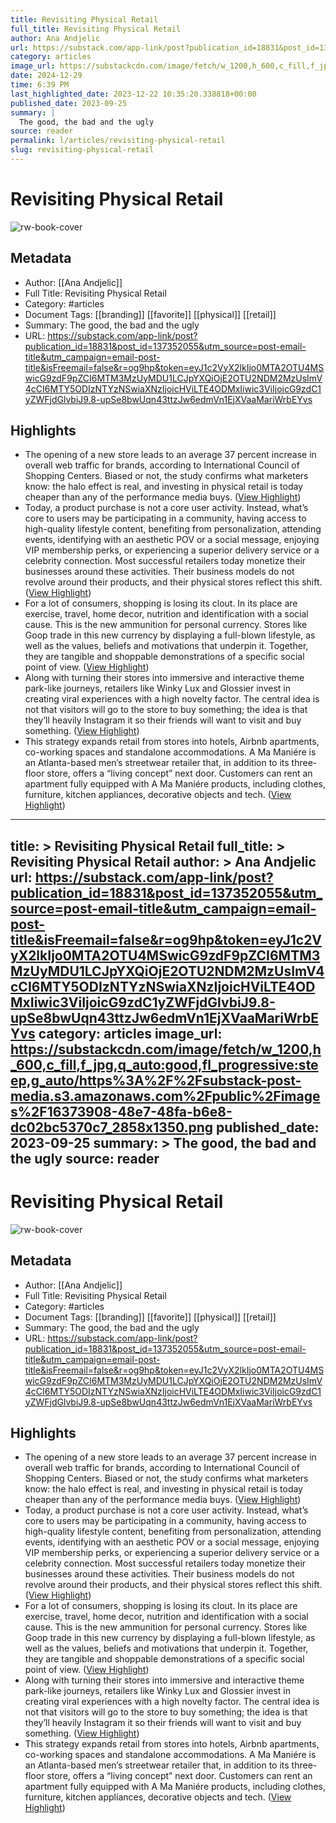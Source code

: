 ```yaml
---
title: Revisiting Physical Retail
full_title: Revisiting Physical Retail
author: Ana Andjelic
url: https://substack.com/app-link/post?publication_id=18831&post_id=137352055&utm_source=post-email-title&utm_campaign=email-post-title&isFreemail=false&r=og9hp&token=eyJ1c2VyX2lkIjo0MTA2OTU4MSwicG9zdF9pZCI6MTM3MzUyMDU1LCJpYXQiOjE2OTU2NDM2MzUsImV4cCI6MTY5ODIzNTYzNSwiaXNzIjoicHViLTE4ODMxIiwic3ViIjoicG9zdC1yZWFjdGlvbiJ9.8-upSe8bwUqn43ttzJw6edmVn1EjXVaaMariWrbEYvs
category: articles
image_url: https://substackcdn.com/image/fetch/w_1200,h_600,c_fill,f_jpg,q_auto:good,fl_progressive:steep,g_auto/https%3A%2F%2Fsubstack-post-media.s3.amazonaws.com%2Fpublic%2Fimages%2F16373908-48e7-48fa-b6e8-dc02bc5370c7_2858x1350.png
date: 2024-12-29
time: 6:39 PM
last_highlighted_date: 2023-12-22 10:35:20.338818+00:00
published_date: 2023-09-25
summary: |
  The good, the bad and the ugly
source: reader
permalink: l/articles/revisiting-physical-retail
slug: revisiting-physical-retail
---
```

# Revisiting Physical Retail

![rw-book-cover](https://substackcdn.com/image/fetch/w_1200,h_600,c_fill,f_jpg,q_auto:good,fl_progressive:steep,g_auto/https%3A%2F%2Fsubstack-post-media.s3.amazonaws.com%2Fpublic%2Fimages%2F16373908-48e7-48fa-b6e8-dc02bc5370c7_2858x1350.png)

## Metadata
- Author: [[Ana Andjelic]]
- Full Title: Revisiting Physical Retail
- Category: #articles
- Document Tags: [[branding]] [[favorite]] [[physical]] [[retail]] 
- Summary: The good, the bad and the ugly
- URL: https://substack.com/app-link/post?publication_id=18831&post_id=137352055&utm_source=post-email-title&utm_campaign=email-post-title&isFreemail=false&r=og9hp&token=eyJ1c2VyX2lkIjo0MTA2OTU4MSwicG9zdF9pZCI6MTM3MzUyMDU1LCJpYXQiOjE2OTU2NDM2MzUsImV4cCI6MTY5ODIzNTYzNSwiaXNzIjoicHViLTE4ODMxIiwic3ViIjoicG9zdC1yZWFjdGlvbiJ9.8-upSe8bwUqn43ttzJw6edmVn1EjXVaaMariWrbEYvs

## Highlights
- The opening of a new store leads to an average 37 percent increase in overall web traffic for brands, according to International Council of Shopping Centers. Biased or not, the study confirms what marketers know: the halo effect is real, and investing in physical retail is today cheaper than any of the performance media buys.
  [](https://substackcdn.com/image/fetch/f_auto,q_auto:good,fl_progressive:steep/https%3A%2F%2Fsubstack-post-media.s3.amazonaws.com%2Fpublic%2Fimages%2F10d02ca5-a17d-4a40-bfbb-4c43c120b135_1344x1198.png) ([View Highlight](https://read.readwise.io/read/01hj8h55qv4p9r7yk56ffamcwz))
- Today, a product purchase is not a core user activity. Instead, what’s core to users may be participating in a community, having access to high-quality lifestyle content, benefiting from personalization, attending events, identifying with an aesthetic POV or a social message, enjoying VIP membership perks, or experiencing a superior delivery service or a celebrity connection. Most successful retailers today monetize their businesses around these activities. Their business models do not revolve around their products, and their physical stores reflect this shift. ([View Highlight](https://read.readwise.io/read/01hj8h6761bhwhw0dmbwccvb4b))
- For a lot of consumers, shopping is losing its clout. In its place are exercise, travel, home decor, nutrition and identification with a social cause. This is the new ammunition for personal currency. Stores like Goop trade in this new currency by displaying a full-blown lifestyle, as well as the values, beliefs and motivations that underpin it. Together, they are tangible and shoppable demonstrations of a specific social point of view. ([View Highlight](https://read.readwise.io/read/01hj8hbz87ww0da5yye8mxq5ev))
- Along with turning their stores into immersive and interactive theme park-like journeys, retailers like Winky Lux and Glossier invest in creating viral experiences with a high novelty factor. The central idea is not that visitors will go to the store to buy something; the idea is that they’ll heavily Instagram it so their friends will want to visit and buy something. ([View Highlight](https://read.readwise.io/read/01hj8hfbymgb9ktwdcwgmjs0bg))
- This strategy expands retail from stores into hotels, Airbnb apartments, co-working spaces and standalone accommodations. A Ma Maniére is an Atlanta-based men’s streetwear retailer that, in addition to its three-floor store, offers a “living concept” next door. Customers can rent an apartment fully equipped with A Ma Maniére products, including clothes, furniture, kitchen appliances, decorative objects and tech.
  [](https://substackcdn.com/image/fetch/f_auto,q_auto:good,fl_progressive:steep/https%3A%2F%2Fsubstack-post-media.s3.amazonaws.com%2Fpublic%2Fimages%2Fbfbf78d6-1e23-4ff7-8257-6b959c6c6d1c_1350x1200.png) ([View Highlight](https://read.readwise.io/read/01hj8hg1j8whzj6wj81e20b93k))


---
title: >
  Revisiting Physical Retail
full_title: >
  Revisiting Physical Retail
author: >
  Ana Andjelic
url: https://substack.com/app-link/post?publication_id=18831&post_id=137352055&utm_source=post-email-title&utm_campaign=email-post-title&isFreemail=false&r=og9hp&token=eyJ1c2VyX2lkIjo0MTA2OTU4MSwicG9zdF9pZCI6MTM3MzUyMDU1LCJpYXQiOjE2OTU2NDM2MzUsImV4cCI6MTY5ODIzNTYzNSwiaXNzIjoicHViLTE4ODMxIiwic3ViIjoicG9zdC1yZWFjdGlvbiJ9.8-upSe8bwUqn43ttzJw6edmVn1EjXVaaMariWrbEYvs
category: articles
image_url: https://substackcdn.com/image/fetch/w_1200,h_600,c_fill,f_jpg,q_auto:good,fl_progressive:steep,g_auto/https%3A%2F%2Fsubstack-post-media.s3.amazonaws.com%2Fpublic%2Fimages%2F16373908-48e7-48fa-b6e8-dc02bc5370c7_2858x1350.png
published_date: 2023-09-25
summary: >
  The good, the bad and the ugly
source: reader
---
# Revisiting Physical Retail

![rw-book-cover](https://substackcdn.com/image/fetch/w_1200,h_600,c_fill,f_jpg,q_auto:good,fl_progressive:steep,g_auto/https%3A%2F%2Fsubstack-post-media.s3.amazonaws.com%2Fpublic%2Fimages%2F16373908-48e7-48fa-b6e8-dc02bc5370c7_2858x1350.png)

## Metadata
- Author: [[Ana Andjelic]]
- Full Title: Revisiting Physical Retail
- Category: #articles
- Document Tags: [[branding]] [[favorite]] [[physical]] [[retail]] 
- Summary: The good, the bad and the ugly
- URL: https://substack.com/app-link/post?publication_id=18831&post_id=137352055&utm_source=post-email-title&utm_campaign=email-post-title&isFreemail=false&r=og9hp&token=eyJ1c2VyX2lkIjo0MTA2OTU4MSwicG9zdF9pZCI6MTM3MzUyMDU1LCJpYXQiOjE2OTU2NDM2MzUsImV4cCI6MTY5ODIzNTYzNSwiaXNzIjoicHViLTE4ODMxIiwic3ViIjoicG9zdC1yZWFjdGlvbiJ9.8-upSe8bwUqn43ttzJw6edmVn1EjXVaaMariWrbEYvs

## Highlights
- The opening of a new store leads to an average 37 percent increase in overall web traffic for brands, according to International Council of Shopping Centers. Biased or not, the study confirms what marketers know: the halo effect is real, and investing in physical retail is today cheaper than any of the performance media buys.
  [](https://substackcdn.com/image/fetch/f_auto,q_auto:good,fl_progressive:steep/https%3A%2F%2Fsubstack-post-media.s3.amazonaws.com%2Fpublic%2Fimages%2F10d02ca5-a17d-4a40-bfbb-4c43c120b135_1344x1198.png) ([View Highlight](https://read.readwise.io/read/01hj8h55qv4p9r7yk56ffamcwz))
- Today, a product purchase is not a core user activity. Instead, what’s core to users may be participating in a community, having access to high-quality lifestyle content, benefiting from personalization, attending events, identifying with an aesthetic POV or a social message, enjoying VIP membership perks, or experiencing a superior delivery service or a celebrity connection. Most successful retailers today monetize their businesses around these activities. Their business models do not revolve around their products, and their physical stores reflect this shift. ([View Highlight](https://read.readwise.io/read/01hj8h6761bhwhw0dmbwccvb4b))
- For a lot of consumers, shopping is losing its clout. In its place are exercise, travel, home decor, nutrition and identification with a social cause. This is the new ammunition for personal currency. Stores like Goop trade in this new currency by displaying a full-blown lifestyle, as well as the values, beliefs and motivations that underpin it. Together, they are tangible and shoppable demonstrations of a specific social point of view. ([View Highlight](https://read.readwise.io/read/01hj8hbz87ww0da5yye8mxq5ev))
- Along with turning their stores into immersive and interactive theme park-like journeys, retailers like Winky Lux and Glossier invest in creating viral experiences with a high novelty factor. The central idea is not that visitors will go to the store to buy something; the idea is that they’ll heavily Instagram it so their friends will want to visit and buy something. ([View Highlight](https://read.readwise.io/read/01hj8hfbymgb9ktwdcwgmjs0bg))
- This strategy expands retail from stores into hotels, Airbnb apartments, co-working spaces and standalone accommodations. A Ma Maniére is an Atlanta-based men’s streetwear retailer that, in addition to its three-floor store, offers a “living concept” next door. Customers can rent an apartment fully equipped with A Ma Maniére products, including clothes, furniture, kitchen appliances, decorative objects and tech.
  [](https://substackcdn.com/image/fetch/f_auto,q_auto:good,fl_progressive:steep/https%3A%2F%2Fsubstack-post-media.s3.amazonaws.com%2Fpublic%2Fimages%2Fbfbf78d6-1e23-4ff7-8257-6b959c6c6d1c_1350x1200.png) ([View Highlight](https://read.readwise.io/read/01hj8hg1j8whzj6wj81e20b93k))


